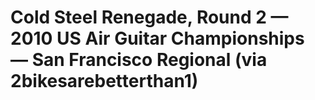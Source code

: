 <!--
id: 697864869
link: http://tumblr.atmos.org/post/697864869/cold-steel-renegade-round-2-2010-us-air-guitar
slug: cold-steel-renegade-round-2-2010-us-air-guitar
date: Mon Jun 14 2010 09:27:23 GMT-0700 (PDT)
publish: 2010-06-014
tags: 
title: Cold Steel Renegade, Round 2 &#8212; 2010 US Air Guitar Championships &#8212; San Francisco Regional (via 2bikesarebetterthan1)
-->


Cold Steel Renegade, Round 2 &#8212; 2010 US Air Guitar Championships &#8212; San Francisco Regional (via 2bikesarebetterthan1)
===============================================================================================================================



